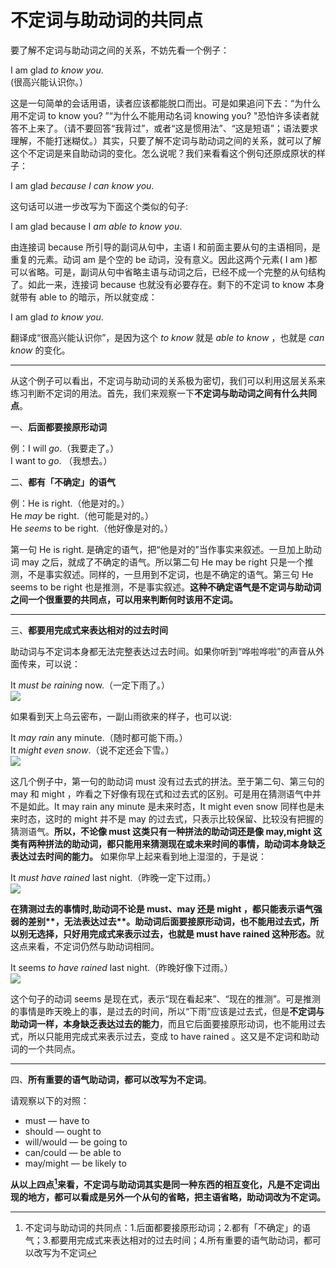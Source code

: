 # 不定词与助动词的共同点

要了解不定词与助动词之间的关系，不妨先看一个例子：
>  
I am glad <em>to know you</em>.  
(很高兴能认识你。）

这是一句简单的会话用语，读者应该都能脱口而出。可是如果追问下去：“为什么用不定词 to know you? ”“为什么不能用动名词 knowing you? "恐怕许多读者就答不上来了。（请不要回答“我背过”，或者“这是惯用法”、“这是短语”；语法要求理解，不能打迷糊仗。）其实，只要了解不定词与助动词之间的关系，就可以了解这个不定词是来自助动词的变化。怎么说呢？我们来看看这个例句还原成原状的样子：

>  
I am glad <em>because I can know you</em>.  

这句话可以进一步改写为下面这个类似的句子:

>  
I am glad because I <em>am able to know you</em>.  

由连接词 because 所引导的副词从句中，主语 I 和前面主要从句的主语相同，是重复的元素。动词 am 是个空的 be 动词，没有意义。因此这两个元素( I am )都可以省略。可是，副词从句中省略主语与动词之后，已经不成一个完整的从句结构了。如此一来，连接词 because 也就没有必要存在。剩下的不定词 to know 本身就带有 able to 的暗示，所以就变成：

>  
I am glad <em>to know you</em>.  

翻译成“很高兴能认识你”，是因为这个 <em>to know</em> 就是 <em>able to know</em> ，也就是 <em>can know</em> 的变化。


---


从这个例子可以看出，不定词与助动词的关系极为密切，我们可以利用这层关系来练习判断不定词的用法。首先，我们来观察一下<b>**不定词**与**助动词**之间有什么共同点</b>。

一、**后面都要接原形动词**
>  
例：I will <em>go</em>.（我要走了。）  
I want to <em>go</em>. （我想去。）  

二、**都有「不确定」的语气**
>  
例：He is right.（他是对的。）  
He <em>may</em> be right.（他可能是对的。）  
He <em>seems</em> to be right.（他好像是对的。）

第一句 He is right. 是确定的语气，把“他是对的”当作事实来叙述。一旦加上助动词 may 之后，就成了不确定的语气。所以第二句 He may be right 只是一个推测，不是事实叙述。同样的，一旦用到不定词，也是不确定的语气。第三句 He seems to be right 也是推测，不是事实叙述。<b>这种**不确定语气**是**不定词与助动词之间**一个**很重要的共同点**，可以用来判断何时该用不定词。</b>


---


三、**都要用完成式来表达相对的过去时间**  

助动词与不定词本身都无法完整表达过去时间。如果你听到“哗啦哗啦”的声音从外面传来，可以说：
>  
It <em>must be raining</em> now.（一定下雨了。）  
![](http://ww1.sinaimg.cn/large/92c4e634gw1f184cobjdyj20aq04njr9.jpg)  

如果看到天上乌云密布，一副山雨欲来的样子，也可以说:
>  
It <em>may rain</em> any minute.（随时都可能下雨。）  
It <em>might even snow</em>.（说不定还会下雪。）  
![](http://ww1.sinaimg.cn/large/92c4e634gw1f184khrsrxj20ca05zjrd.jpg)

这几个例子中，第一句的助动词 must 没有过去式的拼法。至于第二句、第三句的 may 和 might ，咋看之下好像有现在式和过去式的区别。可是用在猜测语气中并不是如此。It may rain any minute 是未来时态，It might even snow 同样也是未来时态，这时的 might 并不是 may 的过去式，只表示比较保留、比较没有把握的猜测语气。<b>所以，不论像 must 这类只有一种拼法的助动词还是像 may,might 这类有两种拼法的助动词，都只能用来猜测现在或未来时间的事情，**助动词本身缺乏表达过去时间的能力**。</b>
如果你早上起来看到地上湿湿的，于是说：

>  
It <em>must have rained</em> last night.（昨晚一定下过雨。）  
![](http://ww3.sinaimg.cn/large/92c4e634gw1f184ug9pbdj20ax05hglk.jpg)  

<b>在**猜测过去**的事情时,助动词**不论是 must、may 还是 might **，都**只能表示语气强弱**的差别**，无法表达过去**。助动词后面要接原形动词，也不能用过去式，所以别无选择，**只好用完成式来表示过去**，也就是 must have rained  这种形态。</b>就这点来看，不定词仍然与助动词相同。

>  
It seems <em>to have rained</em> last night.（昨晚好像下过雨。）  
![](http://ww3.sinaimg.cn/large/92c4e634gw1f184uouz0fj20ac051jrb.jpg)  

这个句子的动词 seems 是现在式，表示“现在看起来”、“现在的推测”。可是推测的事情是昨天晚上的事，是过去的时间，所以“下雨”应该是过去式，但是<b>不定词与助动词一样，本身缺乏表达过去的能力</b>，而且它后面要接原形动词，也不能用过去式，所以只能用完成式来表示过去，变成 to have rained 。这又是不定词和助动词的一个共同点。

----

四、**所有重要的语气助动词，都可以改写为不定词**。

请观察以下的对照：

- must       —   have to  
- should     —   ought to  
- will/would —   be going to  
- can/could  —   be able to  
- may/might  —   be likely to  

<b>从以上四点[^1]来看，不定词与助动词其实是同一种东西的相互变化，凡是不定词出现的地方，都可以看成是另外一个从句的省略，把主语省略，助动词改为不定词。</b>  

[^1]: 不定词与助动词的共同点：1.后面都要接原形动词；2.都有「不确定」的语气；3.都要用完成式来表达相对的过去时间；4.所有重要的语气助动词，都可以改写为不定词

